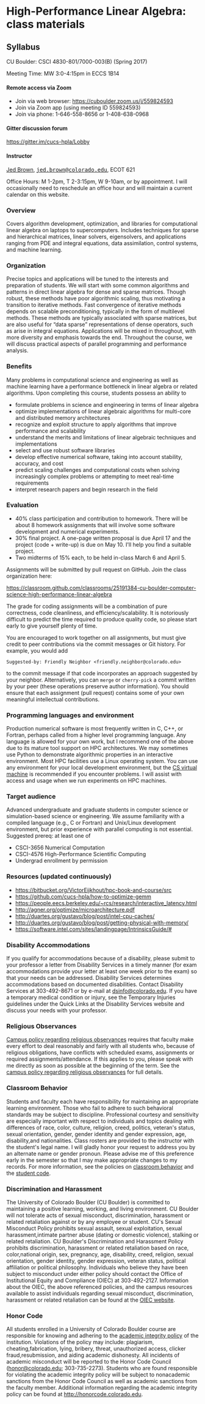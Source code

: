 # High-Performance Linear Algebra: class materials

## Syllabus

CU Boulder: CSCI 4830-801/7000-003(B) (Spring 2017)

Meeting Time: MW 3:0-4:15pm in ECCS 1B14

#### Remote access via Zoom

* Join via web browser: https://cuboulder.zoom.us/j/559824593
* Join via Zoom app (using meeting ID 559824593)
* Join via phone: 1-646-558-8656 or 1-408-638-0968

#### Gitter discussion forum

https://gitter.im/cucs-hpla/Lobby

#### Instructor

[Jed Brown](https://jedbrown.org), [<tt>jed.brown@colorado.edu</tt>](mailto:jed.brown@colorado.edu), ECOT 621

Office Hours: M 1-2pm, T 2-3:15pm, W 9-10am, or by appointment.  I will occasionally need to reschedule an office hour and will maintain a current calendar on this website.

### Overview

Covers algorithm development, optimization, and libraries for computational linear algebra on laptops to supercomputers. Includes techniques for sparse and hierarchical matrices, linear solvers, eigensolvers, and applications ranging from PDE and integral equations, data assimilation, control systems, and machine learning.

### Organization

Precise topics and applications will be tuned to the interests and preparation of students.  We will start with some common algorithms and patterns in direct linear algebra for dense and sparse matrices. Though robust, these methods have poor algorithmic scaling, thus motivating a transition to iterative methods. Fast convergence of iterative methods depends on scalable preconditioning, typically in the form of multilevel methods. These methods are typically associated with sparse matrices, but are also useful for “data sparse” representations of dense operators, such as arise in integral equations. Applications will be mixed in throughout, with more diversity and emphasis towards the end. Throughout the course, we will discuss practical aspects of parallel programming and performance analysis.

### Benefits

Many problems in computational science and engineering as well as machine learning have a performance bottleneck in linear algebra or related algorithms.
Upon completing this course, students possess an ability to

* formulate problems in science and engineering in terms of linear algebra
* optimize implementations of linear algebraic algorithms for multi-core and distributed memory architectures
* recognize and exploit structure to apply algorithms that improve performance and scalability
* understand the merits and limitations of linear algebraic techniques and implementations
* select and use robust software libraries
* develop effective numerical software, taking into account stability, accuracy, and cost
* predict scaling challenges and computational costs when solving increasingly complex problems or attempting to meet real-time requirements
* interpret research papers and begin research in the field

### Evaluation

* 40% class participation and contribution to homework.  There will be about 8 homework assignments that will involve some software development and numerical experiments.
* 30% final project.  A one-page written proposal is due April 17 and the project (code + write-up) is due on May 10.  I'll help you find a suitable project.
* Two midterms of 15% each, to be held in-class March 6 and April 5.

Assignments will be submitted by pull request on GitHub.  Join the class organization here:

https://classroom.github.com/classrooms/25191384-cu-boulder-computer-science-high-performance-linear-algebra

The grade for coding assignments will be a combination of pure
correctness, code cleanliness, and efficiency/scalability. It is
notoriously difficult to predict the time required to produce quality
code, so please start early to give yourself plenty of time.

You are encouraged to work together on all assignments, but must give
credit to peer contributions via the commit messages or Git history. For
example, you would add

    Suggested-by: Friendly Neighbor <friendly.neighbor@colorado.edu>

to the commit message if that code incorporates an approach suggested by
your neighbor.  Alternatively, you can `merge` or `cherry-pick` a commit
written by your peer (these operations preserve author information). You
should ensure that each assignment (pull request) contains some of your
own meaningful intellectual contributions.

### Programming languages and environment

Production numerical software is most frequently written in C, C++, or
Fortran, perhaps called from a higher level programming language.  Any
language is allowed for your own work, but I recommend one of the above
due to its mature tool support on HPC architectures.  We may sometimes
use Python to demonstrate algorithmic properties in an interactive
environment.  Most HPC facilities use a Linux operating system.  You can
use any environment for your local development environment, but the
[CS virtual machine](https://foundation.cs.colorado.edu/vm/) is
recommended if you encounter problems.  I will assist with access and
usage when we run experiments on HPC machines.

### Target audience

Advanced undergraduate and graduate students in computer science or simulation-based science or engineering.  We assume familiarity with a compiled language (e.g., C or Fortran) and Unix/Linux development environment, but prior experience with parallel computing is not essential.  Suggested prereq: at least one of

* CSCI-3656 Numerical Computation
* CSCI-4576 High-Performance Scientific Computing
* Undergrad enrollment by permission

### Resources (updated continuously)

* https://bitbucket.org/VictorEijkhout/hpc-book-and-course/src
* https://github.com/cucs-hpla/how-to-optimize-gemm
* https://people.eecs.berkeley.edu/~rcs/research/interactive_latency.html
* http://agner.org/optimize/microarchitecture.pdf
* http://duartes.org/gustavo/blog/post/intel-cpu-caches/
* http://duartes.org/gustavo/blog/post/getting-physical-with-memory/
* https://software.intel.com/sites/landingpage/IntrinsicsGuide/#

### Disability Accommodations

If you qualify for accommodations because of a disability, please submit to your
professor a letter from Disability Services in a timely manner (for exam
accommodations provide your letter at least one week prior to the exam) so that
your needs can be addressed. Disability Services determines accommodations
based on documented disabilities. Contact Disability Services at 303-492-8671 or by
e-mail at dsinfo@colorado.edu. If you have a temporary medical condition or injury,
see the Temporary Injuries guidelines under the Quick Links at the Disability
Services website and discuss your needs with your professor.

### Religious Observances

[Campus policy regarding religious observances](http://www.colorado.edu/policies/fac_relig.html)
requires that faculty make every effort to deal reasonably and fairly
with all students who, because of religious obligations, have conflicts
with scheduled exams, assignments or required assignments/attendance. If
this applies to you, please speak with me directly as soon as possible
at the beginning of the term. See the
[campus policy regarding religious observances](http://www.colorado.edu/policies/observance-religious-holidays-and-absences-classes-andor-exams)
for full details.

### Classroom Behavior

Students and faculty each have responsibility for maintaining an
appropriate learning environment. Those who fail to adhere to such
behavioral standards may be subject to discipline. Professional courtesy
and sensitivity are especially important with respect to individuals and
topics dealing with differences of race, color, culture, religion,
creed, politics, veteran's status, sexual orientation, gender, gender
identity and gender expression, age, disability,and nationalities. Class
rosters are provided to the instructor with the student's legal name. I
will gladly honor your request to address you by an alternate name or
gender pronoun. Please advise me of this preference early in the
semester so that I may make appropriate changes to my records. For more
information, see the policies on
[classroom behavior](http://www.colorado.edu/policies/student-classroom-and-course-related-behavior)
and the
[student code](http://www.colorado.edu/osc/sites/default/files/attached-files/studentconductcode_16-17-a.pdf).

### Discrimination and Harassment

The University of Colorado Boulder (CU Boulder) is committed to maintaining a
positive learning, working, and living environment. CU Boulder will not tolerate acts
of sexual misconduct, discrimination, harassment or related retaliation against or by
any employee or student. CU's Sexual Misconduct Policy prohibits sexual assault,
sexual exploitation, sexual harassment,intimate partner abuse (dating or domestic
violence), stalking or related retaliation. CU Boulder's Discrimination and
Harassment Policy prohibits discrimination, harassment or related retaliation based
on race, color,national origin, sex, pregnancy, age, disability, creed, religion, sexual
orientation, gender identity, gender expression, veteran status, political affiliation or
political philosophy. Individuals who believe they have been subject to misconduct
under either policy should contact the Office of Institutional Equity and Compliance
(OIEC) at 303-492-2127. Information about the OIEC, the above referenced policies,
and the campus resources available to assist individuals regarding sexual
misconduct, discrimination, harassment or related retaliation can be found at the
[OIEC website](http://www.colorado.edu/institutionalequity/).

### Honor Code

All students enrolled in a University of Colorado Boulder course are
responsible for knowing and adhering to the
[academic integrity policy](http://www.colorado.edu/policies/academic-integrity-policy)
of the institution. Violations of the policy may include: plagiarism,
cheating,fabrication, lying, bribery, threat, unauthorized access,
clicker fraud,resubmission, and aiding academic dishonesty.  All
incidents of academic misconduct will be reported to the Honor Code
Council (honor@colorado.edu; 303-735-2273). Students who are found
responsible for violating the academic integrity policy will be subject
to nonacademic sanctions from the Honor Code Council as well as academic
sanctions from the faculty member. Additional information regarding the
academic integrity policy can be found at http://honorcode.colorado.edu.
